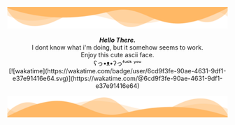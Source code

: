 ![header](./header.png)

<p align="center">
    <i><b>Hello There.</b></i> <br>I dont know what i'm doing, but it somehow seems to work. <br>Enjoy this cute ascii face.  <br>ʕっ•ᴥ•ʔっᶠᵘᶜᵏ ʸᵒᵘ<br>
    [![wakatime](https://wakatime.com/badge/user/6cd9f3fe-90ae-4631-9df1-e37e91416e64.svg)](https://wakatime.com/@6cd9f3fe-90ae-4631-9df1-e37e91416e64)
</p>



![footer](./footer.png)
